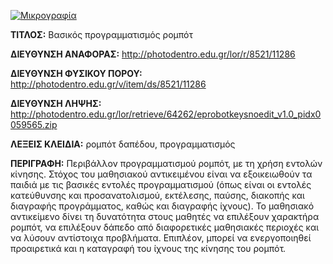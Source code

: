 [![Μικρογραφία](http://photodentro.edu.gr/lor/retrieve/64260/eprobotkeysnoedit_v1.0.zip.jpg)](http://photodentro.edu.gr/lor/r/8521/11286)

**ΤΙΤΛΟΣ:** Βασικός προγραμματισμός ρομπότ

**ΔΙΕΥΘΥΝΣΗ ΑΝΑΦΟΡΑΣ:** http://photodentro.edu.gr/lor/r/8521/11286

**ΔΙΕΥΘΥΝΣΗ ΦΥΣΙΚΟΥ ΠΟΡΟΥ:** http://photodentro.edu.gr/v/item/ds/8521/11286

**ΔΙΕΥΘΥΝΣΗ ΛΗΨΗΣ:** http://photodentro.edu.gr/lor/retrieve/64262/eprobotkeysnoedit_v1.0_pidx0059565.zip

**ΛΕΞΕΙΣ ΚΛΕΙΔΙΑ:** ρομπότ δαπέδου, προγραμματισμός

**ΠΕΡΙΓΡΑΦΗ:** Περιβάλλον προγραμματισμού ρομπότ, με τη χρήση εντολών κίνησης. Στόχος του μαθησιακού αντικειμένου είναι να εξοικειωθούν τα παιδιά με τις βασικές εντολές προγραμματισμού (όπως είναι οι εντολές κατεύθυνσης και προσανατολισμού, εκτέλεσης, παύσης, διακοπής και διαγραφής προγράμματος, καθώς και διαγραφής ίχνους). 
Το μαθησιακό αντικείμενο δίνει τη δυνατότητα στους μαθητές να επιλέξουν χαρακτήρα ρομπότ, να επιλέξουν δάπεδο από διαφορετικές μαθησιακές περιοχές και να λύσουν αντίστοιχα προβλήματα. Επιπλέον, μπορεί να ενεργοποιηθεί προαιρετικά και η καταγραφή του ίχνους της κίνησης του ρομπότ.
